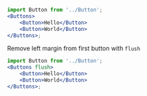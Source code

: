 ```jsx
import Button from '../Button';
<Buttons>
    <Button>Hello</Button>
    <Button>World</Button>
</Buttons>;
```

Remove left margin from first button with `flush`

```jsx
import Button from '../Button';
<Buttons flush>
    <Button>Hello</Button>
    <Button>World</Button>
</Buttons>;
```
